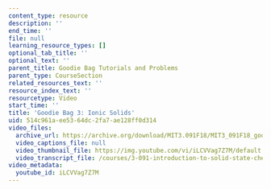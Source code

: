 ```yaml
---
content_type: resource
description: ''
end_time: ''
file: null
learning_resource_types: []
optional_tab_title: ''
optional_text: ''
parent_title: Goodie Bag Tutorials and Problems
parent_type: CourseSection
related_resources_text: ''
resource_index_text: ''
resourcetype: Video
start_time: ''
title: 'Goodie Bag 3: Ionic Solids'
uid: 514c961a-ee53-64dc-2fa7-ae128ff0d314
video_files:
  archive_url: https://archive.org/download/MIT3.091F18/MIT3_091F18_goodie_bag_3_300k.mp4
  video_captions_file: null
  video_thumbnail_file: https://img.youtube.com/vi/iLCVVag7Z7M/default.jpg
  video_transcript_file: /courses/3-091-introduction-to-solid-state-chemistry-fall-2018/21cc54eebb80a770b05c14f5d2773498_iLCVVag7Z7M.pdf
video_metadata:
  youtube_id: iLCVVag7Z7M
---
```

